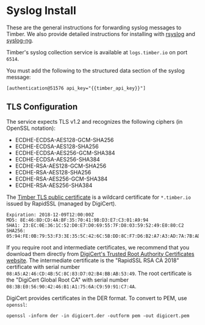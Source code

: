 # Syslog Install

These are the general instructions for forwarding syslog messages to Timber. We also provide detailed instructions for installing with [rsyslog] and [syslog-ng].

Timber's syslog collection service is available at `logs.timber.io` on port `6514`.

You must add the following to the structured data section of the syslog message:

```
[authentication@51576 api_key="{{timber_api_key}}"]
```

## TLS Configuration

The service expects TLS v1.2 and recognizes the following ciphers (in OpenSSL notation):

  * ECDHE-ECDSA-AES128-GCM-SHA256
  * ECDHE-ECDSA-AES128-SHA256
  * ECDHE-ECDSA-AES256-GCM-SHA384
  * ECDHE-ECDSA-AES256-SHA384
  * ECDHE-RSA-AES128-GCM-SHA256
  * ECDHE-RSA-AES128-SHA256
  * ECDHE-RSA-AES256-GCM-SHA384
  * ECDHE-RSA-AES256-SHA384

The [Timber TLS public certificate] is a wildcard certificate for `*.timber.io`
issued by RapidSSL (managed by DigiCert).

```
Expiration: 2018-12-09T12:00:00Z
MD5: 8E:46:8D:CD:4A:BF:35:70:41:9B:D3:E7:C3:01:A9:94
SHA1: 23:EC:0E:36:1C:52:D0:E7:D0:69:55:7F:D8:03:59:52:49:E0:80:C2
SHA256: 05:94:FE:0B:79:53:F3:3E:35:5C:42:6C:5B:DD:8C:F7:D6:B2:A7:A3:AD:7A:7B:AD:CF:B2:1E:F3:D5:1B:78:E4
```

If you require root and intermediate certificates, we recommend that you
download them directly from [DigiCert's Trusted Root Authority Certificates
website]. The intermediate certificate is the "RapidSSL RSA CA 2018" certificate
with serial number `08:A5:A2:46:CD:4B:5C:8C:83:D7:02:B4:BB:AB:53:49`. The root
certificate is the "DigiCert Global Root CA" with serial number
`08:3B:E0:56:90:42:46:B1:A1:75:6A:C9:59:91:C7:4A`.

DigiCert provides certificates in the DER format. To convert to PEM, use `openssl`:

```
openssl -inform der -in digicert.der -outform pem -out digicert.pem
```

[rsyslog]: syslog/install/rsyslog.html
[syslog-ng]: syslog/install/syslog-ng.html
[Timber TLS public certificate]: https://files.timber.io/certificates/latest/io.timber-wildcard.pem
[DigiCert's Trusted Root Authority Certificates website]: https://www.digicert.com/digicert-root-certificates.htm
